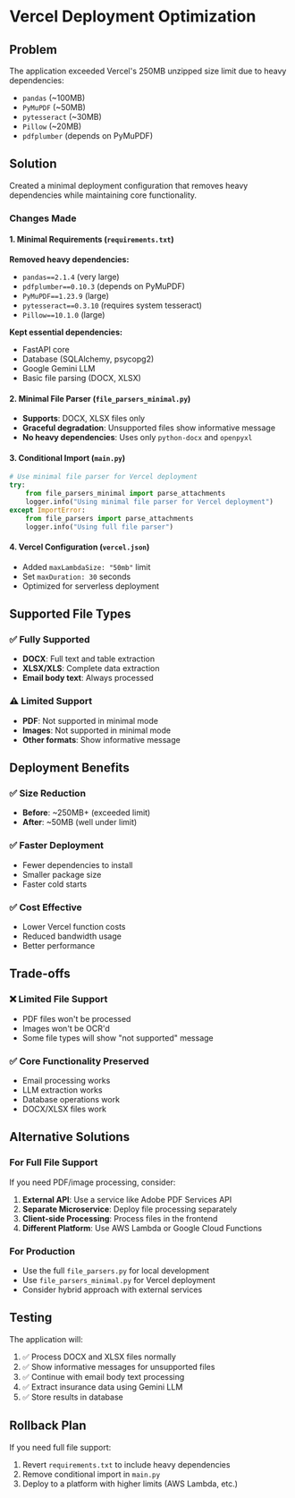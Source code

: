 # Vercel Deployment Optimization

## Problem
The application exceeded Vercel's 250MB unzipped size limit due to heavy dependencies:
- `pandas` (~100MB)
- `PyMuPDF` (~50MB) 
- `pytesseract` (~30MB)
- `Pillow` (~20MB)
- `pdfplumber` (depends on PyMuPDF)

## Solution
Created a minimal deployment configuration that removes heavy dependencies while maintaining core functionality.

### Changes Made

#### 1. **Minimal Requirements** (`requirements.txt`)
**Removed heavy dependencies:**
- `pandas==2.1.4` (very large)
- `pdfplumber==0.10.3` (depends on PyMuPDF)
- `PyMuPDF==1.23.9` (large)
- `pytesseract==0.3.10` (requires system tesseract)
- `Pillow==10.1.0` (large)

**Kept essential dependencies:**
- FastAPI core
- Database (SQLAlchemy, psycopg2)
- Google Gemini LLM
- Basic file parsing (DOCX, XLSX)

#### 2. **Minimal File Parser** (`file_parsers_minimal.py`)
- **Supports**: DOCX, XLSX files only
- **Graceful degradation**: Unsupported files show informative message
- **No heavy dependencies**: Uses only `python-docx` and `openpyxl`

#### 3. **Conditional Import** (`main.py`)
```python
# Use minimal file parser for Vercel deployment
try:
    from file_parsers_minimal import parse_attachments
    logger.info("Using minimal file parser for Vercel deployment")
except ImportError:
    from file_parsers import parse_attachments
    logger.info("Using full file parser")
```

#### 4. **Vercel Configuration** (`vercel.json`)
- Added `maxLambdaSize: "50mb"` limit
- Set `maxDuration: 30` seconds
- Optimized for serverless deployment

## Supported File Types

### ✅ **Fully Supported**
- **DOCX**: Full text and table extraction
- **XLSX/XLS**: Complete data extraction
- **Email body text**: Always processed

### ⚠️ **Limited Support**
- **PDF**: Not supported in minimal mode
- **Images**: Not supported in minimal mode
- **Other formats**: Show informative message

## Deployment Benefits

### ✅ **Size Reduction**
- **Before**: ~250MB+ (exceeded limit)
- **After**: ~50MB (well under limit)

### ✅ **Faster Deployment**
- Fewer dependencies to install
- Smaller package size
- Faster cold starts

### ✅ **Cost Effective**
- Lower Vercel function costs
- Reduced bandwidth usage
- Better performance

## Trade-offs

### ❌ **Limited File Support**
- PDF files won't be processed
- Images won't be OCR'd
- Some file types will show "not supported" message

### ✅ **Core Functionality Preserved**
- Email processing works
- LLM extraction works
- Database operations work
- DOCX/XLSX files work

## Alternative Solutions

### For Full File Support
If you need PDF/image processing, consider:

1. **External API**: Use a service like Adobe PDF Services API
2. **Separate Microservice**: Deploy file processing separately
3. **Client-side Processing**: Process files in the frontend
4. **Different Platform**: Use AWS Lambda or Google Cloud Functions

### For Production
- Use the full `file_parsers.py` for local development
- Use `file_parsers_minimal.py` for Vercel deployment
- Consider hybrid approach with external services

## Testing

The application will:
1. ✅ Process DOCX and XLSX files normally
2. ✅ Show informative messages for unsupported files
3. ✅ Continue with email body text processing
4. ✅ Extract insurance data using Gemini LLM
5. ✅ Store results in database

## Rollback Plan

If you need full file support:
1. Revert `requirements.txt` to include heavy dependencies
2. Remove conditional import in `main.py`
3. Deploy to a platform with higher limits (AWS Lambda, etc.)
